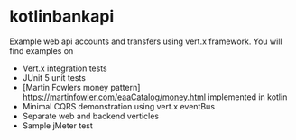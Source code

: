 # kotlinbankapi

Example web api accounts and transfers using vert.x framework. You will find examples on

* Vert.x integration tests
* JUnit 5 unit tests
* [Martin Fowlers money pattern] https://martinfowler.com/eaaCatalog/money.html implemented in kotlin
* Minimal CQRS demonstration using vert.x eventBus
* Separate web and backend verticles
* Sample jMeter test
